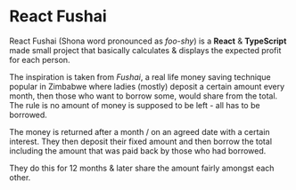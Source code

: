 # React Fushai

React Fushai (Shona word pronounced as *foo-shy*) is a **React** &amp; **TypeScript** made small project that basically calculates & displays the expected profit for each person.

The inspiration is taken from *Fushai*, a real life money saving technique popular in Zimbabwe where ladies (mostly) deposit a certain amount every month, then those who want to borrow some, would share from the total. The rule is no amount of money is supposed to be left - all has to be borrowed.

The money is returned after a month / on an agreed date with a certain interest. They then deposit their fixed amount and then borrow the total including the amount that was paid back by those who had borrowed.

They do this for 12 months &amp; later share the amount fairly amongst each other.
